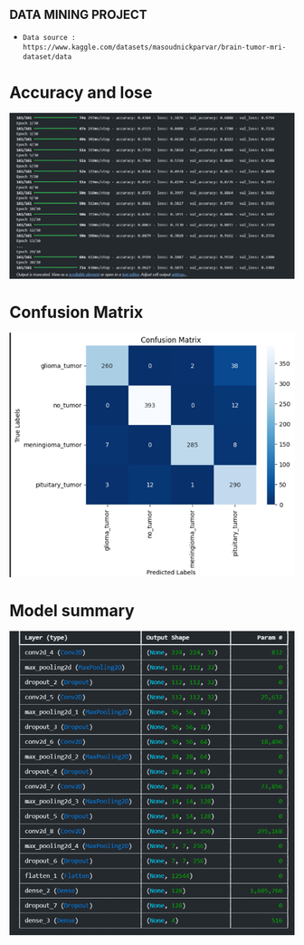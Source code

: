 ## DATA MINING PROJECT
 
- `Data source : https://www.kaggle.com/datasets/masoudnickparvar/brain-tumor-mri-dataset/data`

# Accuracy and lose 
![accuracy lose](./screenshots/Accuracy_loss_val.png)
# Confusion Matrix
![confusion matrix](./screenshots/confusion_matrix.png)
# Model summary 
![model summary](./screenshots/model_summary.png)